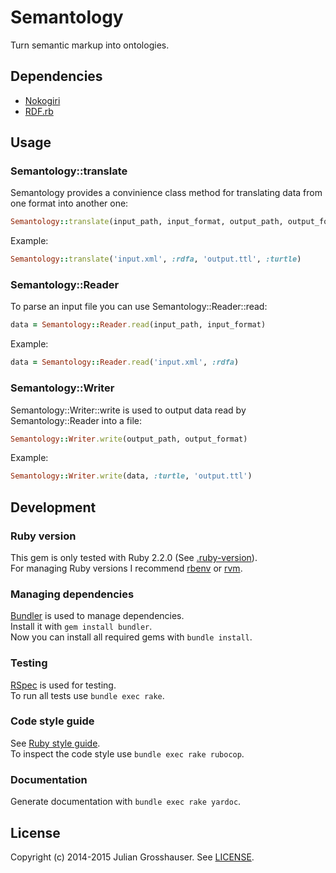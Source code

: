 # Semantology

Turn semantic markup into ontologies.

## Dependencies

* [Nokogiri](http://nokogiri.org)
* [RDF.rb](https://github.com/ruby-rdf/rdf)

## Usage

### Semantology::translate

Semantology provides a convinience class method for translating data from one format into another one:
```ruby
Semantology::translate(input_path, input_format, output_path, output_format)
```

Example:
```ruby
Semantology::translate('input.xml', :rdfa, 'output.ttl', :turtle)
```

### Semantology::Reader

To parse an input file you can use Semantology::Reader::read:
```ruby
data = Semantology::Reader.read(input_path, input_format)
```

Example:
```ruby
data = Semantology::Reader.read('input.xml', :rdfa)
```

### Semantology::Writer

Semantology::Writer::write is used to output data read by Semantology::Reader into a file:
```ruby
Semantology::Writer.write(output_path, output_format)
```

Example:
```ruby
Semantology::Writer.write(data, :turtle, 'output.ttl')
```

## Development

### Ruby version

This gem is only tested with Ruby 2.2.0 (See [.ruby-version](.ruby-version)).  
For managing Ruby versions I recommend [rbenv](https://github.com/sstephenson/rbenv) or [rvm](https://rvm.io).

### Managing dependencies

[Bundler](http://bundler.io) is used to manage dependencies.  
Install it with `gem install bundler`.  
Now you can install all required gems with `bundle install`.

### Testing

[RSpec](http://rspec.info) is used for testing.  
To run all tests use `bundle exec rake`.

### Code style guide

See [Ruby style guide](https://github.com/bbatsov/ruby-style-guide).  
To inspect the code style use `bundle exec rake rubocop`.

### Documentation

Generate documentation with `bundle exec rake yardoc`.

## License

Copyright (c) 2014-2015 Julian Grosshauser. See [LICENSE](LICENSE).
